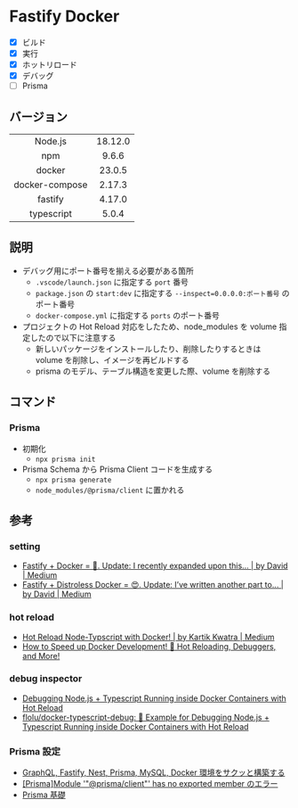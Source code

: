 # Fastify Docker

- [x] ビルド
- [x] 実行
- [x] ホットリロード
- [x] デバッグ
- [ ] Prisma

## バージョン

|                |         |
| :------------: | :-----: |
|    Node.js     | 18.12.0 |
|      npm       |  9.6.6  |
|     docker     | 23.0.5  |
| docker-compose | 2.17.3  |
|    fastify     | 4.17.0  |
|   typescript   |  5.0.4  |

## 説明

- デバッグ用にポート番号を揃える必要がある箇所
  - `.vscode/launch.json` に指定する `port` 番号
  - `package.json` の `start:dev` に指定する `--inspect=0.0.0.0:ポート番号` のポート番号
  - `docker-compose.yml` に指定する `ports` のポート番号
- プロジェクトの Hot Reload 対応をしたため、node_modules を volume 指定したので以下に注意する
  - 新しいパッケージをインストールしたり、削除したりするときは volume を削除し、イメージを再ビルドする
  - prisma のモデル、テーブル構造を変更した際、volume を削除する

## コマンド

### Prisma

- 初期化
  - `npx prisma init`
- Prisma Schema から Prisma Client コードを生成する
  - `npx prisma generate`
  - `node_modules/@prisma/client` に置かれる

## 参考

### setting

- [Fastify + Docker = 🚀. Update: I recently expanded upon this… | by David | Medium](https://medium.com/@davidkelley87/fastify-docker-%EF%B8%8F-9165da21ae23)
- [Fastify + Distroless Docker = 😍. Update: I’ve written another part to… | by David | Medium](https://medium.com/@davidkelley87/fastify-distroless-docker-ba0d20a000bf)

### hot reload

- [Hot Reload Node-Typscript with Docker! | by Kartik Kwatra | Medium](https://medium.com/@kartikio/setup-node-ts-local-development-environment-with-docker-and-hot-reloading-922db9016119)
- [How to Speed up Docker Development! 🐳 Hot Reloading, Debuggers, and More!](https://www.youtube.com/watch?v=5JQlFK6MdVQ)

### debug inspector

- [Debugging Node.js + Typescript Running inside Docker Containers with Hot Reload](https://www.youtube.com/watch?v=1WUoITRINf0)
- [flolu/docker-typescript-debug: 🐞 Example for Debugging Node.js + Typescript Running inside Docker Containers with Hot Reload](https://github.com/flolu/docker-typescript-debug)

### Prisma 設定

- [GraphQL, Fastify, Nest, Prisma, MySQL, Docker 環境をサクッと構築する](https://zenn.dev/nori_k/articles/45399999ff39f2)
- [[Prisma]Module '"@prisma/client"' has no exported member のエラー](https://zenn.dev/tsucchiiinoko/articles/bbf61e5e69e1ab)
- [Prisma 基礎](https://zenn.dev/smish0000/articles/f1a6f463417b65)
